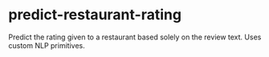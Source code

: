 # predict-restaurant-rating
Predict the rating given to a restaurant based solely on the review text. Uses custom NLP primitives.
